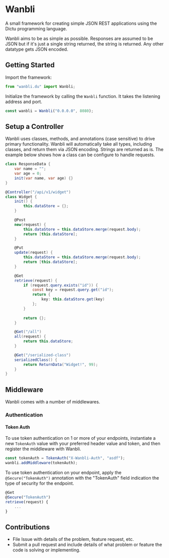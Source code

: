 # Wanbli

A small framework for creating simple JSON REST applications using the Dictu programming language.

Wanbli aims to be as simple as possible. Responses are assumed to be JSON but if it's just a single string returned, the string is returned. Any other datatype gets JSON encoded.

## Getting Started

Import the framework:

```js
from "wanbli.du" import Wanbli;
```

Initialize the framework by calling the `Wanbli` function. It takes the listening address and port.

```js
const wanbli = Wanbli("0.0.0.0", 8080);
```

## Setup a Controller

Wanbli uses classes, methods, and annotations (case sensitive) to drive primary functionality. Wanbli will automatically take all types, including classes, and return them via JSON encoding. Strings are returned as is. The example below shows how a class can be configure to handle requests.

```cs
class ResponseData {
    var name = "";
    var age = 0;
    init(var name, var age) {}
}

@Controller("/api/v1/widget")
class Widget {
    init() {
        this.dataStore = {};
    }

    @Post
    new(request) {
        this.dataStore = this.dataStore.merge(request.body);
        return [this.dataStore];
    }

    @Put
    update(request) {
        this.dataStore = this.dataStore.merge(request.body);
        return [this.dataStore];
    }

    @Get
    retrieve(request) {
        if (request.query.exists("id")) {
            const key = request.query.get("id");
            return {
                key: this.dataStore.get(key)
            };
        }
        
        return {};
    }

    @Get("/all")
    all(request) {
        return this.dataStore;
    }

    @Get("/serialized-class")
    serializedClass() {
        return ReturnData("Widget!", 99);
    }
}
```

## Middleware

Wanbli comes with a number of middlewares.

### Authentication

#### Token Auth

To use token authentication on 1 or more of your endpoints, instantiate a new `TokenAuth` value with your preferred header value and token, and then register the middleware with Wanbli.

```js
const tokenAuth = TokenAuth("X-Wanbli-Auth", "asdf");
wanbli.addMiddleware(tokenAuth);
```

To use token authentication on your endpoint, apply the `@Secure("TokenAuth")` annotation with the "TokenAuth" field indication the type of security for the endpoint.

```js
@Get
@Secure("TokenAuth")
retrieve(request) {
    ...
}
```

## Contributions

* File Issue with details of the problem, feature request, etc.
* Submit a pull request and include details of what problem or feature the code is solving or implementing.
